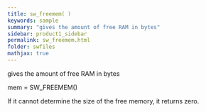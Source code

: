 ```yaml
---
title: sw_freemem( )
keywords: sample
summary: "gives the amount of free RAM in bytes"
sidebar: product1_sidebar
permalink: sw_freemem.html
folder: swfiles
mathjax: true
---
```

  gives the amount of free RAM in bytes
 
  mem = SW_FREEMEM()
 
  If it cannot determine the size of the free memory, it returns zero.
 
